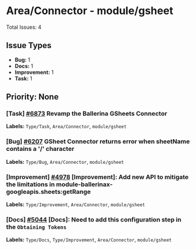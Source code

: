 # Area/Connector - module/gsheet

Total Issues: 4

## Issue Types

- **Bug:** 1
- **Docs:** 1
- **Improvement:** 1
- **Task:** 1

## Priority: None

### [Task] [#6873](https://github.com/ballerina-platform/ballerina-library/issues/6873) Revamp the Ballerina GSheets Connector
**Labels:** `Type/Task`, `Area/Connector`, `module/gsheet`

### [Bug] [#6207](https://github.com/ballerina-platform/ballerina-library/issues/6207) GSheet Connector returns error when sheetName contains a '/' character
**Labels:** `Type/Bug`, `Area/Connector`, `module/gsheet`

### [Improvement] [#4978](https://github.com/ballerina-platform/ballerina-library/issues/4978) [Improvement]: Add new API to mitigate the limitations in module-ballerinax-googleapis.sheets:getRange
**Labels:** `Type/Improvement`, `Area/Connector`, `module/gsheet`

### [Docs] [#5044](https://github.com/ballerina-platform/ballerina-library/issues/5044) [Docs]: Need to add this configuration step in the `Obtaining Tokens`
**Labels:** `Type/Docs`, `Type/Improvement`, `Area/Connector`, `module/gsheet`

